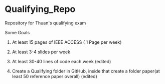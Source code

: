 # Qualifying_Repo

Repository for Thuan's qualifying exam

Some Goals

1. At least 15 pages of IEEE ACCESS ( 1 Page per week)

2. At least 3-4 slides per week

3. At least 30-40 lines of code each week (edited) 

4. Create a Qualifying folder in GitHub, inside that create a folder paper(at least 50 reference paper overall) (edited) 






